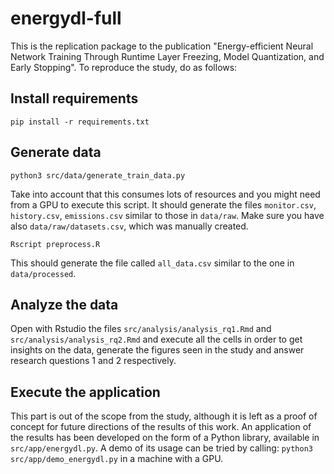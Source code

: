 # energydl-full

This is the replication package to the publication "Energy-efficient Neural Network Training Through Runtime Layer
Freezing, Model Quantization, and Early Stopping". To reproduce the study, do as follows:

## Install requirements

`pip install -r requirements.txt`

## Generate data

`python3 src/data/generate_train_data.py` 

Take into account that this consumes lots of resources and you might need from a GPU to execute this script. It should generate the files `monitor.csv`, `history.csv`, `emissions.csv` similar to those in `data/raw`. Make sure you have also `data/raw/datasets.csv`, which was manually created.

`Rscript preprocess.R`

This should generate the file called `all_data.csv` similar to the one in `data/processed`.

## Analyze the data

Open with Rstudio the files `src/analysis/analysis_rq1.Rmd` and `src/analysis/analysis_rq2.Rmd` and execute all the cells in order to get insights on the data, generate the figures seen in the study and answer research questions 1 and 2 respectively.

## Execute the application

This part is out of the scope from the study, although it is left as a proof of concept for future directions of the results of this work. An application of the results has been developed on the form of a Python library, available in `src/app/energydl.py`. A demo of its usage can be tried by calling: `python3 src/app/demo_energydl.py` in a machine with a GPU. 
